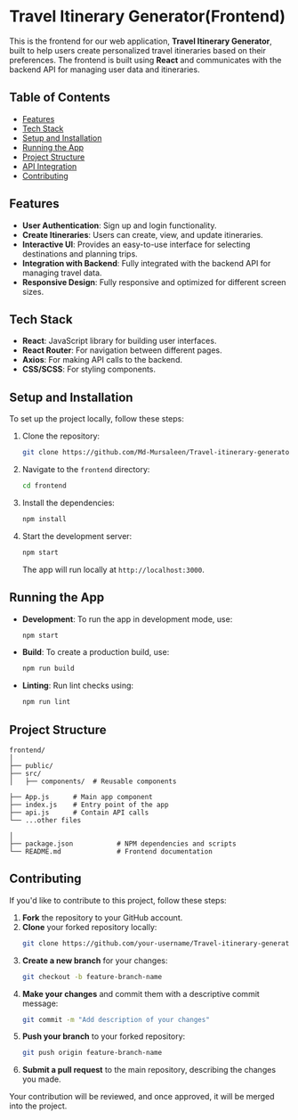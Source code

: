 # Travel Itinerary Generator(Frontend)

This is the frontend for our web application, **Travel Itinerary Generator**, built to help users create personalized travel itineraries based on their preferences. The frontend is built using **React** and communicates with the backend API for managing user data and itineraries.

## Table of Contents

- [Features](#features)
- [Tech Stack](#tech-stack)
- [Setup and Installation](#setup-and-installation)
- [Running the App](#running-the-app)
- [Project Structure](#project-structure)
- [API Integration](#api-integration)
- [Contributing](#contributing)

## Features

- **User Authentication**: Sign up and login functionality.
- **Create Itineraries**: Users can create, view, and update itineraries.
- **Interactive UI**: Provides an easy-to-use interface for selecting destinations and planning trips.
- **Integration with Backend**: Fully integrated with the backend API for managing travel data.
- **Responsive Design**: Fully responsive and optimized for different screen sizes.

## Tech Stack

- **React**: JavaScript library for building user interfaces.
- **React Router**: For navigation between different pages.
- **Axios**: For making API calls to the backend.
- **CSS/SCSS**: For styling components.

## Setup and Installation

To set up the project locally, follow these steps:

1. Clone the repository:

   ```bash
   git clone https://github.com/Md-Mursaleen/Travel-itinerary-generator.git
   ```

2. Navigate to the `frontend` directory:

   ```bash
   cd frontend
   ```

3. Install the dependencies:

   ```bash
   npm install
   ```

4. Start the development server:

   ```bash
   npm start
   ```

   The app will run locally at `http://localhost:3000`.

## Running the App

- **Development**: To run the app in development mode, use:

  ```bash
  npm start
  ```

- **Build**: To create a production build, use:

  ```bash
  npm run build
  ```

- **Linting**: Run lint checks using:
  ```bash
  npm run lint
  ```

## Project Structure

```plaintext
frontend/
│
├── public/
├── src/
│   ├── components/  # Reusable components

├── App.js      # Main app component
├── index.js    # Entry point of the app
├── api.js      # Contain API calls
└── ...other files

│
├── package.json           # NPM dependencies and scripts
└── README.md              # Frontend documentation
```

## Contributing

If you'd like to contribute to this project, follow these steps:

1. **Fork** the repository to your GitHub account.
2. **Clone** your forked repository locally:
    ```bash
    git clone https://github.com/your-username/Travel-itinerary-generator.git
    ```
3. **Create a new branch** for your changes:
    ```bash
    git checkout -b feature-branch-name
    ```
4. **Make your changes** and commit them with a descriptive commit message:
    ```bash
    git commit -m "Add description of your changes"
    ```
5. **Push your branch** to your forked repository:
    ```bash
    git push origin feature-branch-name
    ```
6. **Submit a pull request** to the main repository, describing the changes you made.

Your contribution will be reviewed, and once approved, it will be merged into the project.

